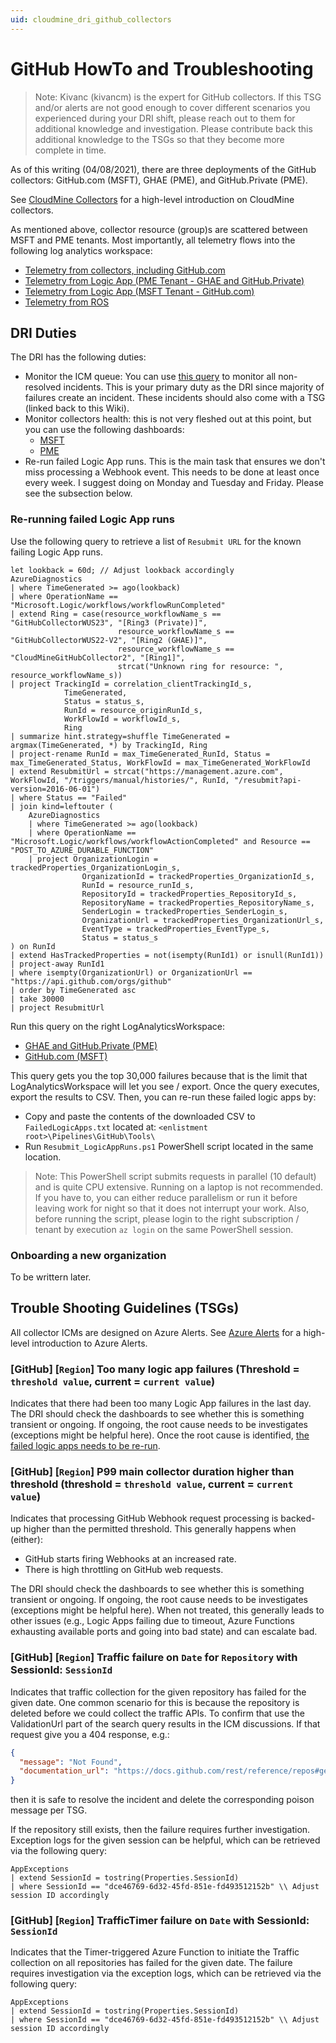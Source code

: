 ```yaml
---
uid: cloudmine_dri_github_collectors
---
```


# GitHub HowTo and Troubleshooting

> Note: Kivanc (kivancm) is the expert for GitHub collectors. If this TSG and/or alerts are not good enough to cover different scenarios you experienced during your DRI shift, please reach out to them for additional knowledge and investigation. Please contribute back this additional knowledge to the TSGs so that they become more complete in time.

As of this writing (04/08/2021), there are three deployments of the GitHub collectors: GitHub.com (MSFT), GHAE (PME), and GitHub.Private (PME). 

See [CloudMine Collectors](xref:cloudmine_dri_collectors#cloudmine-collectors) for a high-level introduction on CloudMine collectors.

As mentioned above, collector resource (group)s are scattered between MSFT and PME tenants. Most importantly, all telemetry flows into the following log analytics workspace:
* [Telemetry from collectors, including GitHub.com](https://portal.azure.com/#@mspmecloud.onmicrosoft.com/resource/subscriptions/fafe1a04-401e-47f3-afd1-b0ecb56a11cd/resourceGroups/CloudMine-Prod-GitHub-Collector-WUS23/providers/Microsoft.OperationalInsights/workspaces/GitHubCollector/Overview)
* [Telemetry from Logic App (PME Tenant - GHAE and GitHub.Private)](https://portal.azure.com/#@mspmecloud.onmicrosoft.com/resource/subscriptions/fafe1a04-401e-47f3-afd1-b0ecb56a11cd/resourceGroups/CloudMine-Prod-GitHub-Collector-WUS23/providers/Microsoft.OperationalInsights/workspaces/GitHubCollectorLogicApp/Overview)
* [Telemetry from Logic App (MSFT Tenant - GitHub.com)](https://ms.portal.azure.com/#@microsoft.onmicrosoft.com/resource/subscriptions/4bea6b95-564c-4ca3-9ff5-bfb4493daf45/resourceGroups/cloudminegithub/providers/Microsoft.OperationsManagement/solutions/LogicAppsManagement(CloudMineGitHubCollector)/Overview)
* [Telemetry from ROS](https://portal.azure.com/#@mspmecloud.onmicrosoft.com/resource/subscriptions/fafe1a04-401e-47f3-afd1-b0ecb56a11cd/resourceGroups/CloudMine-Prod-GitHub-Collector-WUS23/providers/Microsoft.OperationalInsights/workspaces/GitHubCollectorRos/Overview)

## DRI Duties

The DRI has the following duties:
* Monitor the ICM queue: You can use [this query](https://portal.microsofticm.com/imp/v3/incidents/search/advanced?qId=116165) to monitor all non-resolved incidents. This is your primary duty as the DRI since majority of failures create an incident. These incidents should also come with a TSG (linked back to this Wiki).
* Monitor collectors health: this is not very fleshed out at this point, but you can use the following dashboards:
  * [MSFT](https://ms.portal.azure.com/#@microsoft.onmicrosoft.com/dashboard/arm/subscriptions/4bea6b95-564c-4ca3-9ff5-bfb4493daf45/resourcegroups/cloudminegithub/providers/microsoft.portal/dashboards/0d7c3e3b-08f1-4e19-9a4b-b423e3049337)
  * [PME](https://portal.azure.com/#@mspmecloud.onmicrosoft.com/dashboard/arm/subscriptions/fafe1a04-401e-47f3-afd1-b0ecb56a11cd/resourcegroups/dashboards/providers/microsoft.portal/dashboards/3b0f4e46-4ca1-4c74-a68e-28622553b074)
* Re-run failed Logic App runs. This is the main task that ensures we don't miss processing a Webhook event. This needs to be done at least once every week. I suggest doing on Monday and Tuesday and Friday. Please see the subsection below.

### Re-running failed Logic App runs

Use the following query to retrieve a list of `Resubmit URL` for the known failing Logic App runs.

```csl
let lookback = 60d; // Adjust lookback accordingly
AzureDiagnostics
| where TimeGenerated >= ago(lookback)
| where OperationName == "Microsoft.Logic/workflows/workflowRunCompleted"
| extend Ring = case(resource_workflowName_s == "GitHubCollectorWUS23", "[Ring3 (Private)]",
                        resource_workflowName_s == "GitHubCollectorWUS22-V2", "[Ring2 (GHAE)]",
                        resource_workflowName_s == "CloudMineGitHubCollector2", "[Ring1]",
                        strcat("Unknown ring for resource: ", resource_workflowName_s))
| project TrackingId = correlation_clientTrackingId_s,
            TimeGenerated,
            Status = status_s,
            RunId = resource_originRunId_s,
            WorkFlowId = workflowId_s,
            Ring
| summarize hint.strategy=shuffle TimeGenerated = argmax(TimeGenerated, *) by TrackingId, Ring
| project-rename RunId = max_TimeGenerated_RunId, Status = max_TimeGenerated_Status, WorkFlowId = max_TimeGenerated_WorkFlowId
| extend ResubmitUrl = strcat("https://management.azure.com", WorkFlowId, "/triggers/manual/histories/", RunId, "/resubmit?api-version=2016-06-01")
| where Status == "Failed"
| join kind=leftouter (
    AzureDiagnostics
    | where TimeGenerated >= ago(lookback)
    | where OperationName == "Microsoft.Logic/workflows/workflowActionCompleted" and Resource == "POST_TO_AZURE_DURABLE_FUNCTION"
    | project OrganizationLogin = trackedProperties_OrganizationLogin_s,
                OrganizationId = trackedProperties_OrganizationId_s,
                RunId = resource_runId_s,
                RepositoryId = trackedProperties_RepositoryId_s,
                RepositoryName = trackedProperties_RepositoryName_s,
                SenderLogin = trackedProperties_SenderLogin_s,
                OrganizationUrl = trackedProperties_OrganizationUrl_s,
                EventType = trackedProperties_EventType_s,
                Status = status_s
) on RunId 
| extend HasTrackedProperties = not(isempty(RunId1) or isnull(RunId1)) | project-away RunId1
| where isempty(OrganizationUrl) or OrganizationUrl == "https://api.github.com/orgs/github"
| order by TimeGenerated asc
| take 30000
| project ResubmitUrl
```

Run this query on the right LogAnalyticsWorkspace:
* [GHAE and GitHub.Private (PME)](https://portal.azure.com/#@mspmecloud.onmicrosoft.com/resource/subscriptions/fafe1a04-401e-47f3-afd1-b0ecb56a11cd/resourceGroups/CloudMine-Prod-GitHub-Collector-WUS23/providers/Microsoft.OperationalInsights/workspaces/GitHubCollectorLogicApp/Overview)
* [GitHub.com (MSFT)](https://ms.portal.azure.com/#@microsoft.onmicrosoft.com/resource/subscriptions/4bea6b95-564c-4ca3-9ff5-bfb4493daf45/resourceGroups/cloudminegithub/providers/Microsoft.OperationsManagement/solutions/LogicAppsManagement(CloudMineGitHubCollector)/Overview)

This query gets you the top 30,000 failures because that is the limit that LogAnalyticsWorkspace will let you see / export. Once the query executes, export the results to CSV. Then, you can re-run these failed logic apps by:
* Copy and paste the contents of the downloaded CSV to `FailedLogicApps.txt` located at: `<enlistment root>\Pipelines\GitHub\Tools\`
* Run `Resubmit_LogicAppRuns.ps1` PowerShell script located in the same location.

> Note: This PowerShell script submits requests in parallel (10 default) and is quite CPU extensive. Running on a laptop is not recommended. If you have to, you can either reduce parallelism or run it before leaving work for night so that it does not interrupt your work. Also, before running the script, please login to the right subscription / tenant by execution `az login` on the same PowerShell session.

### Onboarding a new organization

To be writtern later.

## Trouble Shooting Guidelines (TSGs)

All collector ICMs are designed on Azure Alerts. See [Azure Alerts](xref:cloudmine_dri_collectors#azure-alerts) for a high-level introduction to Azure Alerts.

### [GitHub] [`Region`] Too many logic app failures (Threshold = `threshold value`, current = `current value`)

Indicates that there had been too many Logic App failures in the last day. The DRI should check the dashboards to see whether this is something transient or ongoing. If ongoing, the root cause needs to be investigates (exceptions might be helpful here). Once the root cause is identified, [the failed logic apps needs to be re-run](#re-running-failed-logic-app-runs).

### [GitHub] [`Region`] P99 main collector duration higher than threshold (threshold = `threshold value`, current = `current value`)

Indicates that processing GitHub Webhook request processing is backed-up higher than the permitted threshold. This generally happens when (either):
* GitHub starts firing Webhooks at an increased rate.
* There is high throttling on GitHub web requests.

The DRI should check the dashboards to see whether this is something transient or ongoing. If ongoing, the root cause needs to be investigates (exceptions might be helpful here). When not treated, this generally leads to other issues (e.g., Logic Apps failing due to timeout, Azure Functions exhausting available ports and going into bad state) and can escalate bad.

### [GitHub] [`Region`] Traffic failure on `Date` for `Repository` with SessionId: `SessionId`

Indicates that traffic collection for the given repository has failed for the given date. One common scenario for this is because the repository is deleted before we could collect the traffic APIs. To confirm that use the ValidationUrl part of the search query results in the ICM discussions. If that request give you a 404 response, e.g.:

```json
{
  "message": "Not Found",
  "documentation_url": "https://docs.github.com/rest/reference/repos#get-a-repository"
}
```

then it is safe to resolve the incident and delete the corresponding poison message per TSG.

If the repository still exists, then the failure requires further investigation. Exception logs for the given session can be helpful, which can be retrieved via the following query:

```csl
AppExceptions
| extend SessionId = tostring(Properties.SessionId)
| where SessionId == "dce46769-6d32-45fd-851e-fd493512152b" \\ Adjust session ID accordingly
```

### [GitHub] [`Region`] TrafficTimer failure on `Date` with SessionId: `SessionId`

Indicates that the Timer-triggered Azure Function to initiate the Traffic collection on all repositories has failed for the given date. The failure requires investigation via the exception logs, which can be retrieved via the following query:

```csl
AppExceptions
| extend SessionId = tostring(Properties.SessionId)
| where SessionId == "dce46769-6d32-45fd-851e-fd493512152b" \\ Adjust session ID accordingly
```
